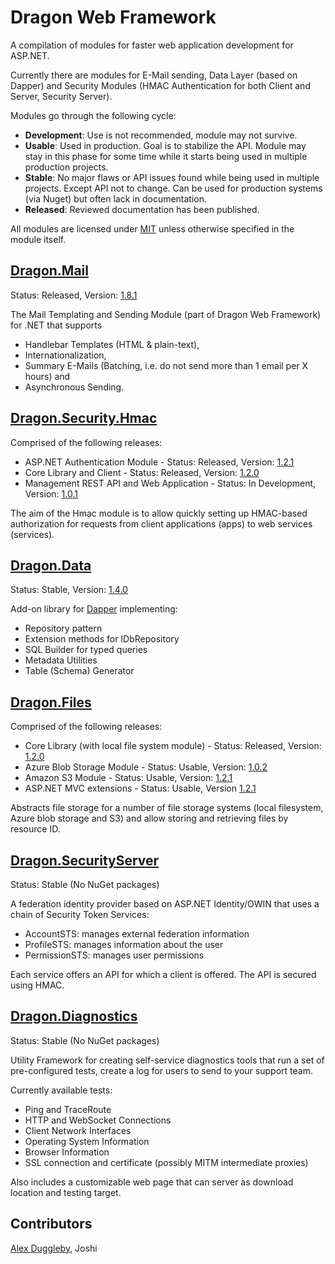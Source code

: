 # Dragon Web Framework
A compilation of modules for faster web application development for ASP.NET.

Currently there are modules for E-Mail sending, Data Layer (based on Dapper) and Security Modules (HMAC Authentication for both Client and Server, Security Server).

Modules go through the following cycle:

- **Development**: Use is not recommended, module may not survive. 
- **Usable**: Used in production. Goal is to stabilize the API. Module may stay in this phase for some time while it starts being used in multiple production projects.
- **Stable**: No major flaws or API issues found while being used in multiple projects. Except API not to change. Can be used for production systems (via Nuget) but often lack in documentation. 
- **Released**: Reviewed documentation has been published.


All modules are licensed under [MIT](https://opensource.org/licenses/MIT) unless otherwise specified in the module itself.





## [Dragon.Mail](https://github.com/aduggleby/dragon/tree/master/proj/Mail)

Status: Released, Version: [1.8.1](http://www.nuget.org/packages/Dragon.Mail/)

The Mail Templating and Sending Module (part of Dragon Web Framework) for .NET that supports 

- Handlebar Templates (HTML & plain-text), 
- Internationalization, 
- Summary E-Mails (Batching, i.e. do not send more than 1 email per X hours) and 
- Asynchronous Sending.





## [Dragon.Security.Hmac](https://github.com/aduggleby/dragon/tree/master/proj/Security.Hmac)

Comprised of the following releases:

- ASP.NET Authentication Module - Status: Released, Version: [1.2.1](http://www.nuget.org/packages/Dragon.Security.Hmac.Module/)
- Core Library and Client - Status: Released, Version: [1.2.0](http://www.nuget.org/packages/Dragon.Security.Hmac.Core/)
- Management REST API and Web Application - Status: In Development, Version: [1.0.1](http://www.nuget.org/packages/Dragon.Security.Hmac.ManagementWeb/)

The aim of the Hmac module is to allow quickly setting up HMAC-based authorization 
for requests from client applications (apps) to web services (services).



## [Dragon.Data](https://github.com/aduggleby/dragon/tree/master/proj/Data)

Status: Stable, Version: [1.4.0](http://www.nuget.org/packages/Dragon.Data/)

Add-on library for [Dapper](https://github.com/StackExchange/dapper-dot-net) implementing:

- Repository pattern 
- Extension methods for IDbRepository
- SQL Builder for typed queries
- Metadata Utilities
- Table (Schema) Generator





## [Dragon.Files](https://github.com/aduggleby/dragon/tree/master/proj/Files)

Comprised of the following releases:

- Core Library (with local file system module) - Status: Released, Version: [1.2.0](http://www.nuget.org/packages/Dragon.Files/)
- Azure Blob Storage Module - Status: Usable, Version: [1.0.2](http://www.nuget.org/packages/Dragon.Files.AzureBlobStorage/) 
- Amazon S3 Module - Status: Usable, Version: [1.2.1](http://www.nuget.org/packages/Dragon.Files.S3/)
- ASP.NET MVC extensions - Status: Usable, Version [1.2.1](http://www.nuget.org/packages/Dragon.Files.MVC/)

Abstracts file storage for a number of file storage systems (local filesystem, Azure blob storage and S3) and allow storing and retrieving files by resource ID. 




## [Dragon.SecurityServer](https://github.com/aduggleby/dragon/tree/master/proj/SecurityServer)

Status: Stable (No NuGet packages)

A federation identity provider based on ASP.NET Identity/OWIN that uses a chain of Security Token Services:

- AccountSTS: manages external federation information
- ProfileSTS: manages information about the user
- PermissionSTS: manages user permissions

Each service offers an API for which a client is offered. The API is secured using HMAC.




## [Dragon.Diagnostics](https://github.com/aduggleby/dragon/tree/master/proj/Diagnostics)

Status: Stable (No NuGet packages)

Utility Framework for creating self-service diagnostics tools that run a set of pre-configured tests, create a log for users to send to your support team.

Currently available tests:

- Ping and TraceRoute
- HTTP and WebSocket Connections
- Client Network Interfaces
- Operating System Information
- Browser Information
- SSL connection and certificate (possibly MITM intermediate proxies)

Also includes a customizable web page that can server as download location and testing target.



## Contributors

[Alex Duggleby](http://dualconsult.com), Joshi